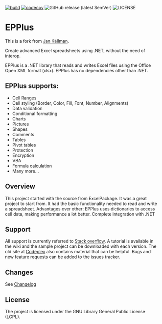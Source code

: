 
[![build](https://github.com/visualon/epplus/actions/workflows/build.yml/badge.svg)](https://github.com/visualon/epplus/actions/workflows/build.yml)
[![codecov](https://codecov.io/github/visualon/epplus/branch/main/graph/badge.svg?token=mv605KaAbJ)](https://codecov.io/github/visualon/epplus)
![GitHub release (latest SemVer)](https://img.shields.io/github/v/release/visualon/epplus)
![LICENSE](https://img.shields.io/github/license/visualon/epplus)

# EPPlus 

This is a fork from [Jan Källman](https://github.com/JanKallman/EPPlus).

Create advanced Excel spreadsheets using .NET, without the need of interop.

EPPlus is a .NET library that reads and writes Excel files using the Office Open XML format (xlsx).
EPPlus has no dependencies other than .NET.
 
## EPPlus supports:
* Cell Ranges
* Cell styling (Border, Color, Fill, Font, Number, Alignments)
* Data validation
* Conditional formatting
* Charts
* Pictures
* Shapes
* Comments
* Tables
* Pivot tables
* Protection
* Encryption
* VBA
* Formula calculation
* Many more...

## Overview
This project started with the source from ExcelPackage. It was a great project to start from.
It had the basic functionality needed to read and write a spreadsheet.
Advantages over other:
EPPlus uses dictionaries to access cell data, making performance a lot better.
Complete integration with .NET

## Support
All support is currently referred to [Stack overflow](https://stackoverflow.com/questions/tagged/epplus).
A tutorial is available in the wiki and the sample project can be downloaded with each version.
The old site at [Codeplex](http://epplus.codeplex.com) also contains material that can be helpful.
Bugs and new feature requests can be added to the issues tracker.

## Changes
See [Changelog](CHANGELOG.md)

## License
The project is licensed under the GNU Library General Public License (LGPL).
